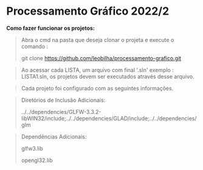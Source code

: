 # Processamento Gráfico 2022/2

**Como fazer funcionar os projetos:**

> Abra o cmd na pasta que deseja clonar o projeta e execute o comando :
>
> git clone https://github.com/leobilha/processamento-grafico.git

> Ao acessar cada LISTA, um arquivo com final '.sln' exemplo : LISTA1.sln, os projetos devem ser executados através desse arquivo.

> Cada projeto foi configurado com as seguintes informações.

> Diretórios de Inclusão Adicionais:
>
> ../../dependencies/GLFW-3.3.2-libWIN32/include;../../dependencies/GLAD/include;../../dependencies/glm

> Dependências Adicionais:
>
> glfw3.lib
>
> opengl32.lib